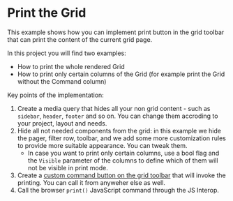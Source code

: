 # Print the Grid

This example shows how you can implement print button in the grid toolbar that can print the content of the current grid page. 

In this project you will find two examples:

* How to print the whole rendered Grid
* How to print only certain columns of the Grid (for example print the Grid without the Command column)

Key points of the implementation:

1. Create a media query that hides all your non grid content - such as `sidebar`, `header`, `footer` and so on. You can change them accroding to your project, layout and needs.
2. Hide all not needed components from the grid: in this example we hide the pager, filter row, toolbar, and we add some more customization rules to provide more suitable appearance. You can tweak them.
   * In case you want to print only certain columns, use a bool flag and the `Visible` parameter of the columns to define which of them will not be visible in print mode.
3. Create a [custom command button on the grid toolbar](https://docs.telerik.com/blazor-ui/components/grid/toolbar#custom-commands) that will invoke the printing. You can call it from anyweher else as well.
4. Call the browser `print()` JavaScript command through the JS Interop.